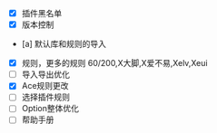 - [X] 插件黑名单
- [X] 版本控制
- [a] 默认库和规则的导入
- [X] 规则，更多的规则  60/200,X大脚,X爱不易,Xelv,Xeui
- [ ] 导入导出优化
- [X] Ace规则更改
- [ ] 选择插件规则
- [ ] Option整体优化
- [ ] 帮助手册
